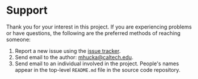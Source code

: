 Support
=======

Thank you for your interest in this project.  If you are experiencing problems or have questions, the following are the preferred methods of reaching someone:

1. Report a new issue using the [issue tracker](https://github.com/mhucka/devonthink-hacks/issues).
2. Send email to the author: [mhucka@caltech.edu](mailto:mhucka@caltech.edu).
3. Send email to an individual involved in the project. People's names appear in the top-level `README.md` file in the source code repository.
